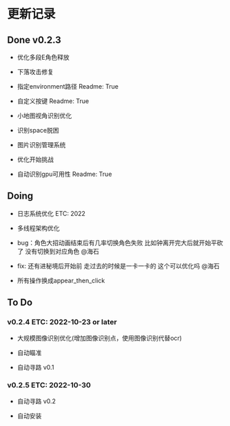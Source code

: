 # 更新记录

## Done v0.2.3

- 优化多段E角色释放

- 下落攻击修复

- 指定environment路径 Readme: True

- 自定义按键 Readme: True

- 小地图视角识别优化

- 识别space脱困

- 图片识别管理系统

- 优化开始挑战

- 自动识别gpu可用性 Readme: True

## Doing

- 日志系统优化 ETC: 2022

- 多线程架构优化

- bug：角色大招动画结束后有几率切换角色失败 比如钟离开完大后就开始平砍了 没有切换到对应角色 @海石

- fix: 还有进秘境后开始前 走过去的时候是一卡一卡的 这个可以优化吗 @海石

- 所有操作换成appear_then_click

## To Do

### v0.2.4 ETC: 2022-10-23 or later

- 大规模图像识别优化(增加图像识别点，使用图像识别代替ocr)

- 自动瞄准

- 自动寻路 v0.1

### v0.2.5 ETC: 2022-10-30

- 自动寻路 v0.2

- 自动安装
